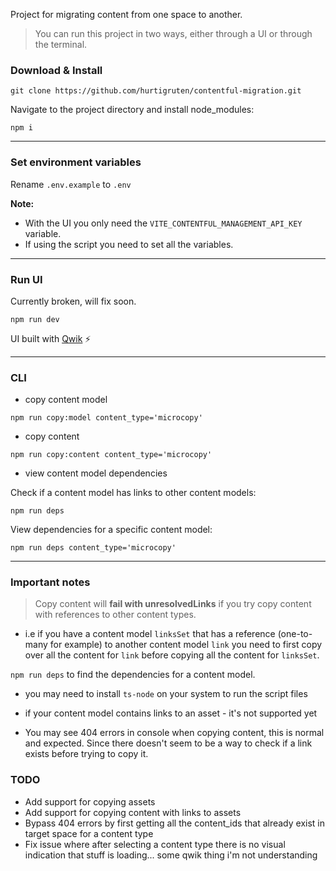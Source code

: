 Project for migrating content from one space to another.

> You can run this project in two ways, either through a UI or through the terminal.

### Download & Install

```shell
git clone https://github.com/hurtigruten/contentful-migration.git
```

Navigate to the project directory and install node_modules:

```shell
npm i
```

---

### Set environment variables

Rename `.env.example` to `.env`

**Note:**

- With the UI you only need the `VITE_CONTENTFUL_MANAGEMENT_API_KEY` variable.
- If using the script you need to set all the variables.

---

### Run UI

Currently broken, will fix soon.

```shell
npm run dev
```

UI built with [Qwik](https://qwik.builder.io/) ⚡️

---

### CLI

- copy content model

```shell
npm run copy:model content_type='microcopy'
```

- copy content

```shell
npm run copy:content content_type='microcopy'
```

- view content model dependencies

Check if a content model has links to other content models:

```shell
npm run deps
```

View dependencies for a specific content model:

```shell
npm run deps content_type='microcopy'
```

---

### Important notes

> Copy content will **fail with unresolvedLinks** if you try copy content with references to other content types.

- i.e if you have a content model `linksSet` that has a reference (one-to-many for example) to another content model `link` you need to first copy over all the content for `link` before copying all the content for `linksSet`.

`npm run deps` to find the dependencies for a content model.

- you may need to install `ts-node` on your system to run the script files

- if your content model contains links to an asset - it's not supported yet

- You may see 404 errors in console when copying content, this is normal and expected. Since there doesn't seem to be a way to check if a link exists before trying to copy it.

### TODO

- Add support for copying assets
- Add support for copying content with links to assets
- Bypass 404 errors by first getting all the content_ids that already exist in target space for a content type
- Fix issue where after selecting a content type there is no visual indication that stuff is loading... some qwik thing i'm not understanding
